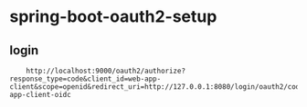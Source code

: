 # spring-boot-oauth2-setup

## login
```curl
    http://localhost:9000/oauth2/authorize?response_type=code&client_id=web-app-client&scope=openid&redirect_uri=http://127.0.0.1:8080/login/oauth2/code/web-app-client-oidc
```
